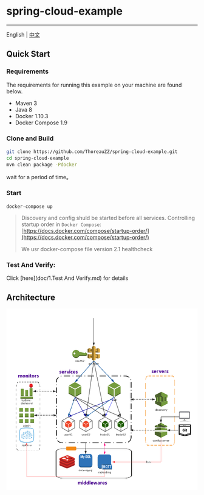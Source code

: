 # spring-cloud-example
---
English | [中文](doc/README-CN.md)
## Quick Start
### Requirements
The requirements for running this example on your machine are found below.
* Maven 3
* Java 8
* Docker 1.10.3
* Docker Compose 1.9

### Clone and Build

```bash
git clone https://github.com/ThoreauZZ/spring-cloud-example.git
cd spring-cloud-example
mvn clean package -Pdocker
```
wait for a period of time。


### Start 
```
docker-compose up
```
> Discovery and config shuld be started before all services.
>   Controlling startup order in `Docker Compose`:[https://docs.docker.com/compose/startup-order/](https://docs.docker.com/compose/startup-order/)
> 
> We usr docker-compose file version 2.1 healthcheck

### Test And Verify:
 
 Click [here](doc/1.Test And Verify.md) for details


## Architecture
![](doc/images/MicroService.png)
